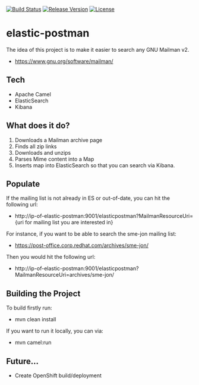 [![Build Status](https://travis-ci.org/garethahealy/elastic-postman.svg?branch=master)](https://travis-ci.org/garethahealy/elastic-postman)
[![Release Version](https://img.shields.io/maven-central/v/com.garethahealy.elastic-postman/elastic-postman-parent.svg?maxAge=2592000)](https://mvnrepository.com/artifact/com.garethahealy.elastic-postman/elastic-postman-parent)
[![License](https://img.shields.io/hexpm/l/plug.svg?maxAge=2592000)]()

# elastic-postman
The idea of this project is to make it easier to search any GNU Mailman v2.
- https://www.gnu.org/software/mailman/

## Tech
- Apache Camel
- ElasticSearch
- Kibana

## What does it do?
1) Downloads a Mailman archive page
2) Finds all zip links
3) Downloads and unzips
4) Parses Mime content into a Map
5) Inserts map into ElasticSearch so that you can search via Kibana.

## Populate
If the mailing list is not already in ES or out-of-date, you can hit the following url:
- http://ip-of-elastic-postman:9001/elasticpostman?MailmanResourceUri={uri for mailing list you are interested in}

For instance, if you want to be able to search the sme-jon mailing list:
- https://post-office.corp.redhat.com/archives/sme-jon/

Then you would hit the following url:
- http://ip-of-elastic-postman:9001/elasticpostman?MailmanResourceUri=archives/sme-jon/

## Building the Project
To build firstly run:
- mvn clean install

If you want to run it locally, you can via:
- mvn camel:run

## Future...
- Create OpenShift build/deployment
